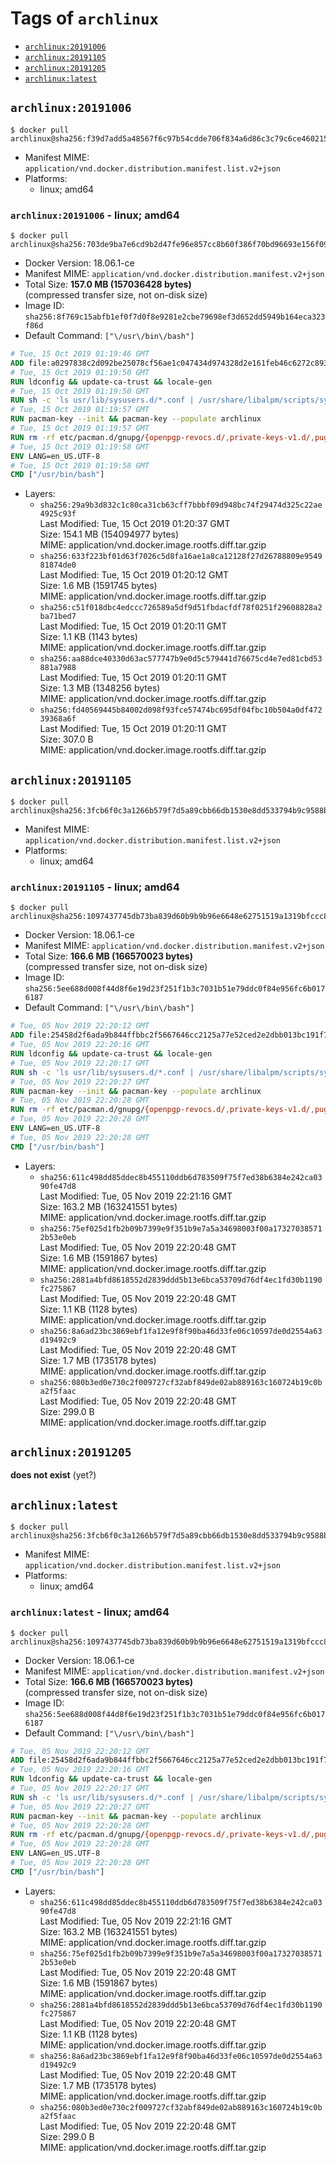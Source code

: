 <!-- THIS FILE IS GENERATED VIA './update-remote.sh' -->

# Tags of `archlinux`

-	[`archlinux:20191006`](#archlinux20191006)
-	[`archlinux:20191105`](#archlinux20191105)
-	[`archlinux:20191205`](#archlinux20191205)
-	[`archlinux:latest`](#archlinuxlatest)

## `archlinux:20191006`

```console
$ docker pull archlinux@sha256:f39d7add5a48567f6c97b54cdde706f834a6d86c3c79c6ce460215ac500c2d87
```

-	Manifest MIME: `application/vnd.docker.distribution.manifest.list.v2+json`
-	Platforms:
	-	linux; amd64

### `archlinux:20191006` - linux; amd64

```console
$ docker pull archlinux@sha256:703de9ba7e6cd9b2d47fe96e857cc8b60f386f70bd96693e156f09b66654eea3
```

-	Docker Version: 18.06.1-ce
-	Manifest MIME: `application/vnd.docker.distribution.manifest.v2+json`
-	Total Size: **157.0 MB (157036428 bytes)**  
	(compressed transfer size, not on-disk size)
-	Image ID: `sha256:8f769c15abfb1ef0f7d0f8e9281e2cbe79698ef3d652dd5949b164eca323f86d`
-	Default Command: `["\/usr\/bin\/bash"]`

```dockerfile
# Tue, 15 Oct 2019 01:19:46 GMT
ADD file:a0297838c2d092be25078cf56ae1c047434d974328d2e161feb46c6272c893c0 in / 
# Tue, 15 Oct 2019 01:19:50 GMT
RUN ldconfig && update-ca-trust && locale-gen
# Tue, 15 Oct 2019 01:19:50 GMT
RUN sh -c 'ls usr/lib/sysusers.d/*.conf | /usr/share/libalpm/scripts/systemd-hook sysusers '
# Tue, 15 Oct 2019 01:19:57 GMT
RUN pacman-key --init && pacman-key --populate archlinux
# Tue, 15 Oct 2019 01:19:57 GMT
RUN rm -rf etc/pacman.d/gnupg/{openpgp-revocs.d/,private-keys-v1.d/,pugring.gpg~,gnupg.S.}*
# Tue, 15 Oct 2019 01:19:58 GMT
ENV LANG=en_US.UTF-8
# Tue, 15 Oct 2019 01:19:58 GMT
CMD ["/usr/bin/bash"]
```

-	Layers:
	-	`sha256:29a9b3d832c1c80ca31cb63cff7bbbf09d948bc74f29474d325c22ae4925c93f`  
		Last Modified: Tue, 15 Oct 2019 01:20:37 GMT  
		Size: 154.1 MB (154094977 bytes)  
		MIME: application/vnd.docker.image.rootfs.diff.tar.gzip
	-	`sha256:633f223bf01d63f7026c5d8fa16ae1a8ca12128f27d26788809e954981874de0`  
		Last Modified: Tue, 15 Oct 2019 01:20:12 GMT  
		Size: 1.6 MB (1591745 bytes)  
		MIME: application/vnd.docker.image.rootfs.diff.tar.gzip
	-	`sha256:c51f018dbc4edccc726589a5df9d51fbdacfdf78f0251f29608828a2ba71bed7`  
		Last Modified: Tue, 15 Oct 2019 01:20:11 GMT  
		Size: 1.1 KB (1143 bytes)  
		MIME: application/vnd.docker.image.rootfs.diff.tar.gzip
	-	`sha256:aa88dce40330d63ac577747b9e0d5c579441d76675cd4e7ed81cbd53881a7988`  
		Last Modified: Tue, 15 Oct 2019 01:20:11 GMT  
		Size: 1.3 MB (1348256 bytes)  
		MIME: application/vnd.docker.image.rootfs.diff.tar.gzip
	-	`sha256:fd40569445b84002d098f93fce57474bc695df04fbc10b504a0df47239368a6f`  
		Last Modified: Tue, 15 Oct 2019 01:20:11 GMT  
		Size: 307.0 B  
		MIME: application/vnd.docker.image.rootfs.diff.tar.gzip

## `archlinux:20191105`

```console
$ docker pull archlinux@sha256:3fcb6f0c3a1266b579f7d5a89cbb66db1530e8dd533794b9c9588b630255b754
```

-	Manifest MIME: `application/vnd.docker.distribution.manifest.list.v2+json`
-	Platforms:
	-	linux; amd64

### `archlinux:20191105` - linux; amd64

```console
$ docker pull archlinux@sha256:1097437745db73ba839d60b9b9b96e6648e62751519a1319bfccc849f6a3f74c
```

-	Docker Version: 18.06.1-ce
-	Manifest MIME: `application/vnd.docker.distribution.manifest.v2+json`
-	Total Size: **166.6 MB (166570023 bytes)**  
	(compressed transfer size, not on-disk size)
-	Image ID: `sha256:5ee688d008f44d8f6e19d23f251f1b3c7031b51e79ddc0f84e956fc6b0176187`
-	Default Command: `["\/usr\/bin\/bash"]`

```dockerfile
# Tue, 05 Nov 2019 22:20:12 GMT
ADD file:25458d2f6ada9b844ffbbc2f5667646cc2125a77e52ced2e2dbb013bc191f7ce in / 
# Tue, 05 Nov 2019 22:20:16 GMT
RUN ldconfig && update-ca-trust && locale-gen
# Tue, 05 Nov 2019 22:20:17 GMT
RUN sh -c 'ls usr/lib/sysusers.d/*.conf | /usr/share/libalpm/scripts/systemd-hook sysusers '
# Tue, 05 Nov 2019 22:20:27 GMT
RUN pacman-key --init && pacman-key --populate archlinux
# Tue, 05 Nov 2019 22:20:28 GMT
RUN rm -rf etc/pacman.d/gnupg/{openpgp-revocs.d/,private-keys-v1.d/,pugring.gpg~,gnupg.S.}*
# Tue, 05 Nov 2019 22:20:28 GMT
ENV LANG=en_US.UTF-8
# Tue, 05 Nov 2019 22:20:28 GMT
CMD ["/usr/bin/bash"]
```

-	Layers:
	-	`sha256:611c498dd85ddec8b455110ddb6d783509f75f7ed38b6384e242ca0390fe47d8`  
		Last Modified: Tue, 05 Nov 2019 22:21:16 GMT  
		Size: 163.2 MB (163241551 bytes)  
		MIME: application/vnd.docker.image.rootfs.diff.tar.gzip
	-	`sha256:75ef025d1fb2b09b7399e9f351b9e7a5a34698003f00a173270385712b53e0eb`  
		Last Modified: Tue, 05 Nov 2019 22:20:48 GMT  
		Size: 1.6 MB (1591867 bytes)  
		MIME: application/vnd.docker.image.rootfs.diff.tar.gzip
	-	`sha256:2881a4bfd8618552d2839ddd5b13e6bca53709d76df4ec1fd30b1190fc275867`  
		Last Modified: Tue, 05 Nov 2019 22:20:48 GMT  
		Size: 1.1 KB (1128 bytes)  
		MIME: application/vnd.docker.image.rootfs.diff.tar.gzip
	-	`sha256:8a6ad23bc3869ebf1fa12e9f8f90ba46d33fe06c10597de0d2554a63d19492c9`  
		Last Modified: Tue, 05 Nov 2019 22:20:48 GMT  
		Size: 1.7 MB (1735178 bytes)  
		MIME: application/vnd.docker.image.rootfs.diff.tar.gzip
	-	`sha256:080b3ed0e730c2f009727cf32abf849de02ab889163c160724b19c0ba2f5faac`  
		Last Modified: Tue, 05 Nov 2019 22:20:48 GMT  
		Size: 299.0 B  
		MIME: application/vnd.docker.image.rootfs.diff.tar.gzip

## `archlinux:20191205`

**does not exist** (yet?)

## `archlinux:latest`

```console
$ docker pull archlinux@sha256:3fcb6f0c3a1266b579f7d5a89cbb66db1530e8dd533794b9c9588b630255b754
```

-	Manifest MIME: `application/vnd.docker.distribution.manifest.list.v2+json`
-	Platforms:
	-	linux; amd64

### `archlinux:latest` - linux; amd64

```console
$ docker pull archlinux@sha256:1097437745db73ba839d60b9b9b96e6648e62751519a1319bfccc849f6a3f74c
```

-	Docker Version: 18.06.1-ce
-	Manifest MIME: `application/vnd.docker.distribution.manifest.v2+json`
-	Total Size: **166.6 MB (166570023 bytes)**  
	(compressed transfer size, not on-disk size)
-	Image ID: `sha256:5ee688d008f44d8f6e19d23f251f1b3c7031b51e79ddc0f84e956fc6b0176187`
-	Default Command: `["\/usr\/bin\/bash"]`

```dockerfile
# Tue, 05 Nov 2019 22:20:12 GMT
ADD file:25458d2f6ada9b844ffbbc2f5667646cc2125a77e52ced2e2dbb013bc191f7ce in / 
# Tue, 05 Nov 2019 22:20:16 GMT
RUN ldconfig && update-ca-trust && locale-gen
# Tue, 05 Nov 2019 22:20:17 GMT
RUN sh -c 'ls usr/lib/sysusers.d/*.conf | /usr/share/libalpm/scripts/systemd-hook sysusers '
# Tue, 05 Nov 2019 22:20:27 GMT
RUN pacman-key --init && pacman-key --populate archlinux
# Tue, 05 Nov 2019 22:20:28 GMT
RUN rm -rf etc/pacman.d/gnupg/{openpgp-revocs.d/,private-keys-v1.d/,pugring.gpg~,gnupg.S.}*
# Tue, 05 Nov 2019 22:20:28 GMT
ENV LANG=en_US.UTF-8
# Tue, 05 Nov 2019 22:20:28 GMT
CMD ["/usr/bin/bash"]
```

-	Layers:
	-	`sha256:611c498dd85ddec8b455110ddb6d783509f75f7ed38b6384e242ca0390fe47d8`  
		Last Modified: Tue, 05 Nov 2019 22:21:16 GMT  
		Size: 163.2 MB (163241551 bytes)  
		MIME: application/vnd.docker.image.rootfs.diff.tar.gzip
	-	`sha256:75ef025d1fb2b09b7399e9f351b9e7a5a34698003f00a173270385712b53e0eb`  
		Last Modified: Tue, 05 Nov 2019 22:20:48 GMT  
		Size: 1.6 MB (1591867 bytes)  
		MIME: application/vnd.docker.image.rootfs.diff.tar.gzip
	-	`sha256:2881a4bfd8618552d2839ddd5b13e6bca53709d76df4ec1fd30b1190fc275867`  
		Last Modified: Tue, 05 Nov 2019 22:20:48 GMT  
		Size: 1.1 KB (1128 bytes)  
		MIME: application/vnd.docker.image.rootfs.diff.tar.gzip
	-	`sha256:8a6ad23bc3869ebf1fa12e9f8f90ba46d33fe06c10597de0d2554a63d19492c9`  
		Last Modified: Tue, 05 Nov 2019 22:20:48 GMT  
		Size: 1.7 MB (1735178 bytes)  
		MIME: application/vnd.docker.image.rootfs.diff.tar.gzip
	-	`sha256:080b3ed0e730c2f009727cf32abf849de02ab889163c160724b19c0ba2f5faac`  
		Last Modified: Tue, 05 Nov 2019 22:20:48 GMT  
		Size: 299.0 B  
		MIME: application/vnd.docker.image.rootfs.diff.tar.gzip
